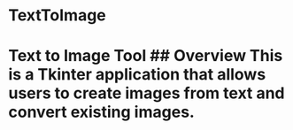 # TextToImage
# Text to Image Tool  ## Overview  This is a Tkinter application that allows users to create images from text and convert existing images. 

